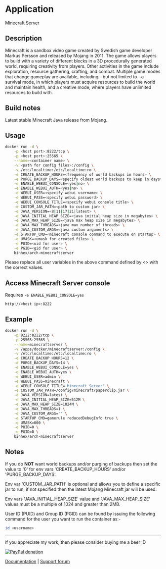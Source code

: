 # Application

[Minecraft Server](https://www.minecraft.net/en-us/download/server/)

## Description

Minecraft is a sandbox video game created by Swedish game developer Markus
Persson and released by Mojang in 2011. The game allows players to build with a
variety of different blocks in a 3D procedurally generated world, requiring
creativity from players. Other activities in the game include exploration,
resource gathering, crafting, and combat. Multiple game modes that change
gameplay are available, including—but not limited to—a survival mode, in which
players must acquire resources to build the world and maintain health, and a
creative mode, where players have unlimited resources to build with.

## Build notes

Latest stable Minecraft Java release from Mojang.

## Usage

```bash
docker run -d \
    -p <host port>:8222/tcp \
    -p <host port>:25565 \
    --name=<container name> \
    -v <path for config files>:/config \
    -v /etc/localtime:/etc/localtime:ro \
    -e CREATE_BACKUP_HOURS=<frequency of world backups in hours> \
    -e PURGE_BACKUP_DAYS=<specify oldest world backups to keep in days> \
    -e ENABLE_WEBUI_CONSOLE=<yes|no> \
    -e ENABLE_WEBUI_AUTH=<yes|no> \
    -e WEBUI_USER=<specify webui username> \
    -e WEBUI_PASS=<specify webui password> \
    -e WEBUI_CONSOLE_TITLE=<specify webui console title> \
    -e CUSTOM_JAR_PATH=<path to custom jar> \
    -e JAVA_VERSION=<8|11|17|21|latest> \
    -e JAVA_INITIAL_HEAP_SIZE=<java initial heap size in megabytes> \
    -e JAVA_MAX_HEAP_SIZE=<java max heap size in megabytes> \
    -e JAVA_MAX_THREADS=<java max number of threads> \
    -e JAVA_CUSTOM_ARGS=<java custom arguments> \
    -e STARTUP_CMD=<minecraft console command to execute on startup> \
    -e UMASK=<umask for created files> \
    -e PUID=<uid for user> \
    -e PGID=<gid for user> \
    binhex/arch-minecraftserver
```

Please replace all user variables in the above command defined by <> with the
correct values.

## Access Minecraft Server console

Requires `-e ENABLE_WEBUI_CONSOLE=yes`

`http://<host ip>:8222`

## Example

```bash
docker run -d \
    -p 8222:8222/tcp \
    -p 25565:25565 \
    --name=minecraftserver \
    -v /apps/docker/minecraftserver:/config \
    -v /etc/localtime:/etc/localtime:ro \
    -e CREATE_BACKUP_HOURS=12 \
    -e PURGE_BACKUP_DAYS=14 \
    -e ENABLE_WEBUI_CONSOLE=yes \
    -e ENABLE_WEBUI_AUTH=yes \
    -e WEBUI_USER=admin \
    -e WEBUI_PASS=minecraft \
    -e WEBUI_CONSOLE_TITLE='Minecraft Server' \
    -e CUSTOM_JAR_PATH=/config/minecraft/paperclip.jar \
    -e JAVA_VERSION=latest \
    -e JAVA_INITIAL_HEAP_SIZE=512M \
    -e JAVA_MAX_HEAP_SIZE=1024M \
    -e JAVA_MAX_THREADS=1 \
    -e JAVA_CUSTOM_ARGS='' \
    -e STARTUP_CMD=gamerule reducedDebugInfo true \
    -e UMASK=000 \
    -e PUID=0 \
    -e PGID=0 \
    binhex/arch-minecraftserver
```

## Notes

If you do **NOT** want world backups and/or purging of backups then set the
value to '0' for env vars 'CREATE_BACKUP_HOURS' and/or 'PURGE_BACKUP_DAYS'.

Env var 'CUSTOM_JAR_PATH' is optional and allows you to define a specific jar to
run, if not specified then the latest Mojang Minecraft jar will be used.

Env vars 'JAVA_INITIAL_HEAP_SIZE' value and 'JAVA_MAX_HEAP_SIZE' values must be
a multiple of 1024 and greater than 2MB.

User ID (PUID) and Group ID (PGID) can be found by issuing the following command
for the user you want to run the container as:-

```bash
id <username>
```

___
If you appreciate my work, then please consider buying me a beer  :D

[![PayPal donation](https://www.paypal.com/en_US/i/btn/btn_donate_SM.gif)](https://www.paypal.com/cgi-bin/webscr?cmd=_s-xclick&hosted_button_id=MM5E27UX6AUU4)

[Documentation](https://github.com/binhex/documentation) | [Support forum](https://forums.unraid.net/topic/84880-support-binhex-minecraftserver/)
